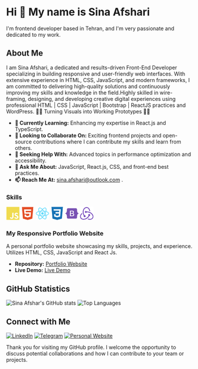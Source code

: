 Hi 👋 My name is Sina Afshari
======
I'm frontend developer based in Tehran, and I'm very passionate and dedicated to my work.

## About Me

I am Sina Afshari, a dedicated and results-driven Front-End Developer specializing in building responsive and user-friendly web interfaces. With extensive experience in HTML, CSS, JavaScript, and modern frameworks, I am committed to delivering high-quality solutions and continuously improving my skills and knowledge in the field.Highly skilled in wire-framing, designing, and developing creative digital experiences using professional HTML | CSS | JavaScript | Bootstrap | ReactJS practices and WordPress. 👨‍💻 Turning Visuals into Working Prototypes 👨‍💻

- **📘 Currently Learning:** Enhancing my expertise in React.js and TypeScript.
- **🤝 Looking to Collaborate On:** Exciting frontend projects and open-source contributions where I can contribute my skills and learn from others.
- **🧐 Seeking Help With:** Advanced topics in performance optimization and accessibility.
- **💬 Ask Me About:** JavaScript, React.js, CSS, and front-end best practices.
- **📫 Reach Me At:** sina.afshari@outlook.com . 
### Skills

<p align="left">
    <a href="https://developer.mozilla.org/en-US/docs/Web/JavaScript" target="_blank" rel="noreferrer"><img src="https://raw.githubusercontent.com/sabzlearn-ir/sabzlearn-ir/4d2a781931f79c747a132c28eae4ebfbb8eaa7d7/javascript-colored.svg" width="36" height="36" alt="Javascript" /></a>
    <a href="https://developer.mozilla.org/en-US/docs/Glossary/HTML5" target="_blank" rel="noreferrer"><img src="https://raw.githubusercontent.com/sabzlearn-ir/sabzlearn-ir/4d2a781931f79c747a132c28eae4ebfbb8eaa7d7/html5-colored.svg" width="36" height="36" alt="HTML5" /></a>
    <a href="https://reactjs.org/" target="_blank" rel="noreferrer"><img src="https://raw.githubusercontent.com/sabzlearn-ir/sabzlearn-ir/4d2a781931f79c747a132c28eae4ebfbb8eaa7d7/react-colored.svg" width="36" height="36" alt="React" /></a>
    <a href="https://www.w3.org/TR/CSS/#css" target="_blank" rel="noreferrer"><img src="https://raw.githubusercontent.com/sabzlearn-ir/sabzlearn-ir/4d2a781931f79c747a132c28eae4ebfbb8eaa7d7/css3-colored.svg" width="36" height="36" alt="CSS3" /></a>
    <a href="https://getbootstrap.com/" target="_blank" rel="noreferrer"><img src="https://raw.githubusercontent.com/sabzlearn-ir/sabzlearn-ir/4d2a781931f79c747a132c28eae4ebfbb8eaa7d7/bootstrap-colored.svg" width="36" height="36" alt="Bootstrap" /></a> 
    <a href="https://redux.js.org/" target="_blank" rel="noreferrer"><img src="https://raw.githubusercontent.com/sabzlearn-ir/sabzlearn-ir/4d2a781931f79c747a132c28eae4ebfbb8eaa7d7/redux-colored.svg" width="36" height="36" alt="Redux" /></a>
   
</p>

### My Responsive Portfolio Website
A personal portfolio website showcasing my skills, projects, and experience. Utilizes HTML, CSS, JavaScript and React Js.
- **Repository:** [Portfolio Website](https://github.com/sinaafshar13/React-Portfolio)
- **Live Demo:** [Live Demo](https://sinafolio.liara.run)

## GitHub Statistics

![Sina Afshar's GitHub stats](https://github-readme-stats.vercel.app/api?username=sinaafshar13&show_icons=true&theme=radical)
![Top Languages](https://github-readme-stats.vercel.app/api/top-langs/?username=sinaafshar13&layout=compact&theme=radical)

## Connect with Me

[![LinkedIn](https://img.shields.io/badge/LinkedIn-blue?style=for-the-badge&logo=linkedin)]([https://www.linkedin.com/in/yourlinkedin/](https://www.linkedin.com/in/sina-afshari-32b3bb288/))
[![Telegram](https://img.shields.io/badge/Telegram-blue?style=for-the-badge&logo=telegram)](https://t.me/SiNa13RiShe)
[![Personal Website](https://img.shields.io/badge/Portfolio-Website-blue?style=for-the-badge&logo=google-chrome)](https://sinafolio.liara.run)

Thank you for visiting my GitHub profile. I welcome the opportunity to discuss potential collaborations and how I can contribute to your team or projects.


